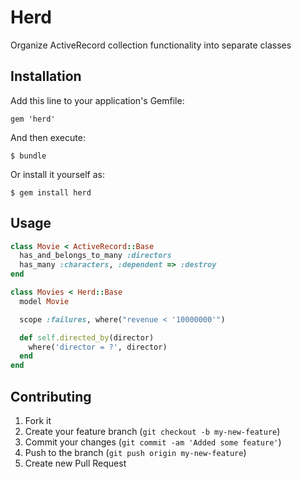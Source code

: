 # Herd

Organize ActiveRecord collection functionality into separate classes

## Installation

Add this line to your application's Gemfile:

    gem 'herd'

And then execute:

    $ bundle

Or install it yourself as:

    $ gem install herd

## Usage

```ruby
class Movie < ActiveRecord::Base
  has_and_belongs_to_many :directors
  has_many :characters, :dependent => :destroy
end

class Movies < Herd::Base
  model Movie

  scope :failures, where("revenue < '10000000'")

  def self.directed_by(director)
    where('director = ?', director)
  end
end
```

## Contributing

1. Fork it
2. Create your feature branch (`git checkout -b my-new-feature`)
3. Commit your changes (`git commit -am 'Added some feature'`)
4. Push to the branch (`git push origin my-new-feature`)
5. Create new Pull Request
